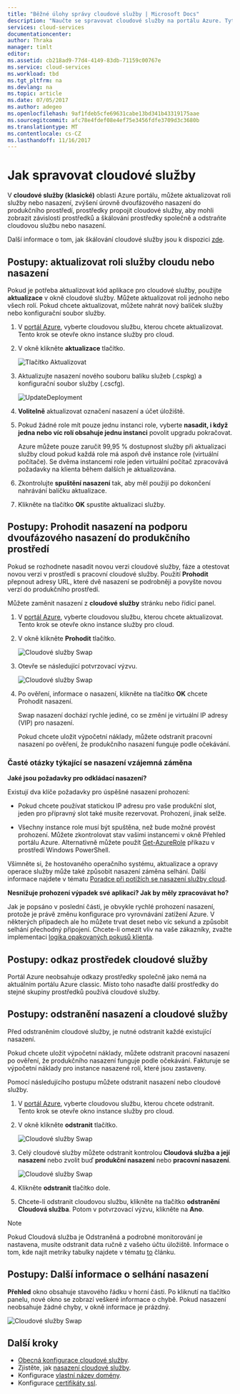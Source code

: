 ```yaml
---
title: "Běžné úlohy správy cloudové služby | Microsoft Docs"
description: "Naučte se spravovat cloudové služby na portálu Azure. Tyto příklady použití portálu Azure."
services: cloud-services
documentationcenter: 
author: Thraka
manager: timlt
editor: 
ms.assetid: cb218ad9-77d4-4149-83db-71159c00767e
ms.service: cloud-services
ms.workload: tbd
ms.tgt_pltfrm: na
ms.devlang: na
ms.topic: article
ms.date: 07/05/2017
ms.author: adegeo
ms.openlocfilehash: 9af1fdeb5cfe69631cabe13bd341b43319175aae
ms.sourcegitcommit: afc78e4fdef08e4ef75e3456fdfe3709d3c3680b
ms.translationtype: MT
ms.contentlocale: cs-CZ
ms.lasthandoff: 11/16/2017
---
```

# <a name="how-to-manage-cloud-services"></a>Jak spravovat cloudové služby
V **cloudové služby (klasické)** oblasti Azure portálu, můžete aktualizovat roli služby nebo nasazení, zvýšení úrovně dvoufázového nasazení do produkčního prostředí, prostředky propojit cloudové služby, aby mohli zobrazit závislosti prostředků a škálování prostředky společně a odstraňte cloudovou službu nebo nasazení.

Další informace o tom, jak škálování cloudové služby jsou k dispozici [zde](cloud-services-how-to-scale-portal.md).

## <a name="how-to-update-a-cloud-service-role-or-deployment"></a>Postupy: aktualizovat roli služby cloudu nebo nasazení
Pokud je potřeba aktualizovat kód aplikace pro cloudové služby, použijte **aktualizace** v okně cloudové služby. Můžete aktualizovat roli jednoho nebo všech rolí. Pokud chcete aktualizovat, můžete nahrát nový balíček služby nebo konfigurační soubor služby.

1. V [portál Azure][Azure portal], vyberte cloudovou službu, kterou chcete aktualizovat. Tento krok se otevře okno instance služby pro cloud.
2. V okně klikněte **aktualizace** tlačítko.

    ![Tlačítko Aktualizovat](./media/cloud-services-how-to-manage-portal/update-button.png)

3. Aktualizujte nasazení nového souboru balíku služeb (.cspkg) a konfigurační soubor služby (.cscfg).

    ![UpdateDeployment](./media/cloud-services-how-to-manage-portal/update-blade.png)

4. **Volitelně** aktualizovat označení nasazení a účet úložiště.
5. Pokud žádné role mít pouze jednu instanci role, vyberte **nasadit, i když jedna nebo víc rolí obsahuje jednu instanci** povolit upgradu pokračovat.

    Azure můžete pouze zaručit 99,95 % dostupnost služby při aktualizaci služby cloud pokud každá role má aspoň dvě instance role (virtuální počítače). Se dvěma instancemi role jeden virtuální počítač zpracovává požadavky na klienta během dalších je aktualizována.

6. Zkontrolujte **spuštění nasazení** tak, aby měl použijí po dokončení nahrávání balíčku aktualizace.
7. Klikněte na tlačítko **OK** spustíte aktualizaci služby.

## <a name="how-to-swap-deployments-to-promote-a-staged-deployment-to-production"></a>Postupy: Prohodit nasazení na podporu dvoufázového nasazení do produkčního prostředí
Pokud se rozhodnete nasadit novou verzi cloudové služby, fáze a otestovat novou verzi v prostředí s pracovní cloudové služby. Použití **Prohodit** přepnout adresy URL, které dvě nasazení se podrobněji a povyšte novou verzí do produkčního prostředí.

Můžete zaměnit nasazení z **cloudové služby** stránku nebo řídicí panel.

1. V [portál Azure][Azure portal], vyberte cloudovou službu, kterou chcete aktualizovat. Tento krok se otevře okno instance služby pro cloud.
2. V okně klikněte **Prohodit** tlačítko.

    ![Cloudové služby Swap](./media/cloud-services-how-to-manage-portal/swap-button.png)

3. Otevře se následující potvrzovací výzvu.

    ![Cloudové služby Swap](./media/cloud-services-how-to-manage-portal/swap-prompt.png)

4. Po ověření, informace o nasazení, klikněte na tlačítko **OK** chcete Prohodit nasazení.

    Swap nasazení dochází rychle jediné, co se změní je virtuální IP adresy (VIP) pro nasazení.

    Pokud chcete uložit výpočetní náklady, můžete odstranit pracovní nasazení po ověření, že produkčního nasazení funguje podle očekávání.

### <a name="common-questions-about-swapping-deployments"></a>Časté otázky týkající se nasazení vzájemná záměna

**Jaké jsou požadavky pro odkládací nasazení?**

Existují dva klíče požadavky pro úspěšné nasazení prohození:

- Pokud chcete používat statickou IP adresu pro vaše produkční slot, jeden pro přípravný slot také musíte rezervovat. Prohození, jinak selže.

- Všechny instance role musí být spuštěna, než bude možné provést prohození. Můžete zkontrolovat stav vašimi instancemi v okně Přehled portálu Azure. Alternativně můžete použít [Get-AzureRole](/powershell/module/azure/get-azurerole?view=azuresmps-3.7.0) příkazu v prostředí Windows PowerShell.

Všimněte si, že hostovaného operačního systému, aktualizace a opravy operace služby může také způsobit nasazení záměna selhání. Další informace najdete v tématu [Poradce při potížích se nasazení služby cloud](cloud-services-troubleshoot-deployment-problems.md).

**Nesnižuje prohození výpadek své aplikaci? Jak by měly zpracovávat ho?**

Jak je popsáno v poslední části, je obvykle rychlé prohození nasazení, protože je právě změnu konfigurace pro vyrovnávání zatížení Azure. V některých případech ale ho můžete trvat deset nebo víc sekund a způsobit selhání přechodný připojení. Chcete-li omezit vliv na vaše zákazníky, zvažte implementaci [logika opakovaných pokusů klienta](../best-practices-retry-general.md).

## <a name="how-to-link-a-resource-to-a-cloud-service"></a>Postupy: odkaz prostředek cloudové služby
Portál Azure neobsahuje odkazy prostředky společně jako nemá na aktuálním portálu Azure classic. Místo toho nasaďte další prostředky do stejné skupiny prostředků používá cloudové služby.

## <a name="how-to-delete-deployments-and-a-cloud-service"></a>Postupy: odstranění nasazení a cloudové služby
Před odstraněním cloudové služby, je nutné odstranit každé existující nasazení.

Pokud chcete uložit výpočetní náklady, můžete odstranit pracovní nasazení po ověření, že produkčního nasazení funguje podle očekávání. Fakturuje se výpočetní náklady pro instance nasazené rolí, které jsou zastaveny.

Pomocí následujícího postupu můžete odstranit nasazení nebo cloudové služby.

1. V [portál Azure][Azure portal], vyberte cloudovou službu, kterou chcete odstranit. Tento krok se otevře okno instance služby pro cloud.
2. V okně klikněte **odstranit** tlačítko.

    ![Cloudové služby Swap](./media/cloud-services-how-to-manage-portal/delete-button.png)

3. Celý cloudové služby můžete odstranit kontrolou **Cloudová služba a její nasazení** nebo zvolit buď **produkční nasazení** nebo **pracovní nasazení**.

    ![Cloudové služby Swap](./media/cloud-services-how-to-manage-portal/delete-blade.png)

4. Klikněte **odstranit** tlačítko dole.
5. Chcete-li odstranit cloudovou službu, klikněte na tlačítko **odstranění Cloudová služba**. Potom v potvrzovací výzvu, klikněte na **Ano**.

> [!NOTE]
> Pokud Cloudová služba je Odstraněná a podrobné monitorování je nastavena, musíte odstranit data ručně z vašeho účtu úložiště. Informace o tom, kde najít metriky tabulky najdete v tématu [to](cloud-services-how-to-monitor.md) článku.


## <a name="how-to-find-more-information-about-failed-deployments"></a>Postupy: Další informace o selhání nasazení
**Přehled** okno obsahuje stavového řádku v horní části. Po kliknutí na tlačítko panelu, nové okno se zobrazí veškeré informace o chybě. Pokud nasazení neobsahuje žádné chyby, v okně informace je prázdný.

![Cloudové služby Swap](./media/cloud-services-how-to-manage-portal/status-info.png)



[Azure portal]: https://portal.azure.com

## <a name="next-steps"></a>Další kroky
* [Obecná konfigurace cloudové služby](cloud-services-how-to-configure-portal.md).
* Zjistěte, jak [nasazení cloudové služby](cloud-services-how-to-create-deploy-portal.md).
* Konfigurace [vlastní název domény](cloud-services-custom-domain-name-portal.md).
* Konfigurace [certifikáty ssl](cloud-services-configure-ssl-certificate-portal.md).
